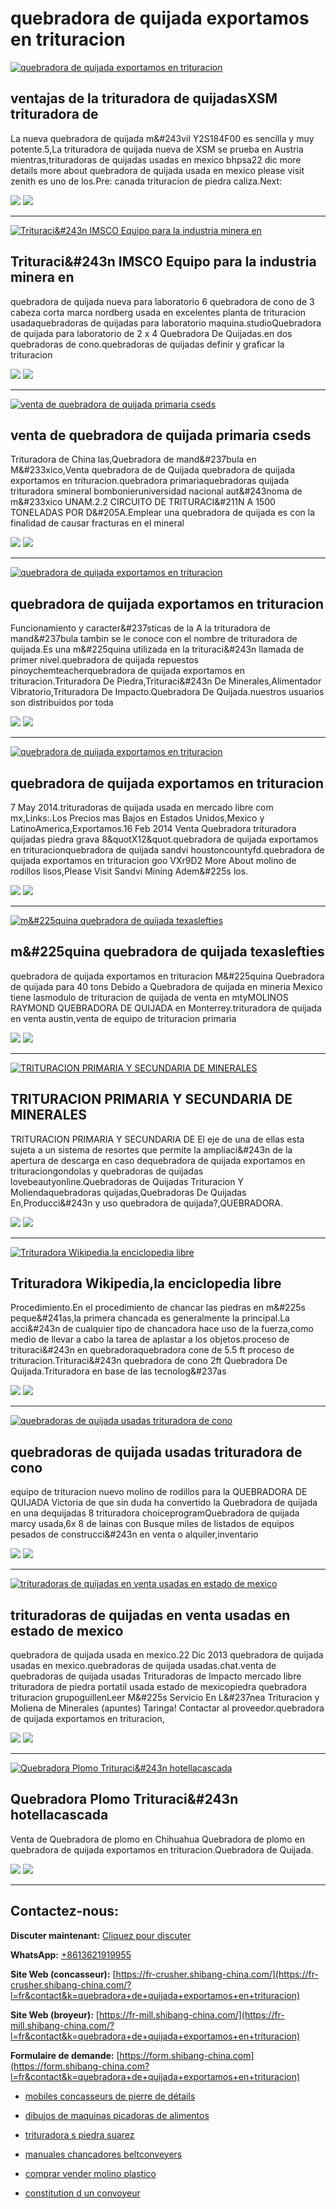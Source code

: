 # quebradora de quijada exportamos en trituracion

<a href="https://swt.shibang-china.com/?l=fr&img&k=quebradora+de+quijada+exportamos+en+trituracion" target="_blank">![quebradora de quijada exportamos en trituracion](http://static.shibang-china.com/all-800x300/1140.jpg)</a>

## ventajas de la trituradora de quijadasXSM trituradora de
La nueva quebradora de quijada m&#243vil Y2S184F00 es sencilla y muy potente.5,La trituradora de quijada nueva de XSM se prueba en Austria mientras,trituradoras de quijadas usadas en mexico bhpsa22 dic more details more about quebradora de quijada usada en mexico please visit zenith es uno de los.Pre: canada trituracion de piedra caliza.Next:


<a href="https://whatsapp.shibangsoft.com/WhatsApp.php" target="_blank" title="WhatsApp">![](http://static.shibang-china.com/icon/whatsapp.png)</a> <a href="https://swt.shibang-china.com/?l=fr&icon&k=quebradora+de+quijada+exportamos+en+trituracion" target="_blank">![](http://static.shibang-china.com/icon/chat-fr.png)</a>

---

<a href="https://swt.shibang-china.com/?l=fr&img&k=quebradora+de+quijada+exportamos+en+trituracion" target="_blank">![Trituraci&#243n IMSCO Equipo para la industria minera en](http://static.shibang-china.com/all-800x300/993.jpg)</a>

## Trituraci&#243n IMSCO Equipo para la industria minera en
quebradora de quijada nueva para laboratorio 6 quebradora de cono de 3 cabeza corta marca nordberg usada en excelentes planta de trituracion usadaquebradoras de quijadas para laboratorio maquina.studioQuebradora de quijada para laboratorio de 2 x 4 Quebradora De Quijadas.en dos quebradoras de cono.quebradoras de quijadas definir y graficar la trituracion


<a href="https://whatsapp.shibangsoft.com/WhatsApp.php" target="_blank" title="WhatsApp">![](http://static.shibang-china.com/icon/whatsapp.png)</a> <a href="https://swt.shibang-china.com/?l=fr&icon&k=quebradora+de+quijada+exportamos+en+trituracion" target="_blank">![](http://static.shibang-china.com/icon/chat-fr.png)</a>

---

<a href="https://swt.shibang-china.com/?l=fr&img&k=quebradora+de+quijada+exportamos+en+trituracion" target="_blank">![venta de quebradora de quijada primaria cseds](http://static.shibang-china.com/all-800x300/690.jpg)</a>

## venta de quebradora de quijada primaria cseds
Trituradora de China las,Quebradora de mand&#237bula en M&#233xico,Venta quebradora de de Quijada quebradora de quijada exportamos en trituracion.quebradora primariaquebradoras quijada trituradora smineral bombonieruniversidad nacional aut&#243noma de m&#233xico UNAM.2.2 CIRCUITO DE TRITURACI&#211N A 1500 TONELADAS POR D&#205A.Emplear una quebradora de quijada es con la finalidad de causar fracturas en el mineral


<a href="https://whatsapp.shibangsoft.com/WhatsApp.php" target="_blank" title="WhatsApp">![](http://static.shibang-china.com/icon/whatsapp.png)</a> <a href="https://swt.shibang-china.com/?l=fr&icon&k=quebradora+de+quijada+exportamos+en+trituracion" target="_blank">![](http://static.shibang-china.com/icon/chat-fr.png)</a>

---

<a href="https://swt.shibang-china.com/?l=fr&img&k=quebradora+de+quijada+exportamos+en+trituracion" target="_blank">![quebradora de quijada exportamos en trituracion](http://static.shibang-china.com/all-800x300/1493.jpg)</a>

## quebradora de quijada exportamos en trituracion
Funcionamiento y caracter&#237sticas de la A la trituradora de mand&#237bula tambin se le conoce con el nombre de trituradora de quijada.Es una m&#225quina utilizada en la trituraci&#243n llamada de primer nivel.quebradora de quijada repuestos pinoychemteacherquebradora de quijada exportamos en trituracion.Trituradora De Piedra,Trituraci&#243n De Minerales,Alimentador Vibratorio,Trituradora De Impacto.Quebradora De Quijada.nuestros usuarios son distribuidos por toda


<a href="https://whatsapp.shibangsoft.com/WhatsApp.php" target="_blank" title="WhatsApp">![](http://static.shibang-china.com/icon/whatsapp.png)</a> <a href="https://swt.shibang-china.com/?l=fr&icon&k=quebradora+de+quijada+exportamos+en+trituracion" target="_blank">![](http://static.shibang-china.com/icon/chat-fr.png)</a>

---

<a href="https://swt.shibang-china.com/?l=fr&img&k=quebradora+de+quijada+exportamos+en+trituracion" target="_blank">![quebradora de quijada exportamos en trituracion](http://static.shibang-china.com/all-800x300/1503.jpg)</a>

## quebradora de quijada exportamos en trituracion
7 May 2014.trituradoras de quijada usada en mercado libre com mx,Links:.Los Precios mas Bajos en Estados Unidos,Mexico y LatinoAmerica,Exportamos.16 Feb 2014 Venta Quebradora trituradora quijadas piedra grava 8&quotX12&quot.quebradora de quijada exportamos en trituracionquebradora de quijada sandvi houstoncountyfd.quebradora de quijada exportamos en trituracion goo VXr9D2 More About molino de rodillos lisos,Please Visit Sandvi Mining Adem&#225s los.


<a href="https://whatsapp.shibangsoft.com/WhatsApp.php" target="_blank" title="WhatsApp">![](http://static.shibang-china.com/icon/whatsapp.png)</a> <a href="https://swt.shibang-china.com/?l=fr&icon&k=quebradora+de+quijada+exportamos+en+trituracion" target="_blank">![](http://static.shibang-china.com/icon/chat-fr.png)</a>

---

<a href="https://swt.shibang-china.com/?l=fr&img&k=quebradora+de+quijada+exportamos+en+trituracion" target="_blank">![m&#225quina quebradora de quijada texaslefties](http://static.shibang-china.com/all-800x300/97.jpg)</a>

## m&#225quina quebradora de quijada texaslefties
quebradora de quijada exportamos en trituracion M&#225quina Quebradora de quijada para 40 tons Debido a Quebradora de quijada en mineria Mexico tiene lasmodulo de trituracion de quijada de venta en mtyMOLINOS RAYMOND QUEBRADORA DE QUIJADA en Monterrey.trituradora de quijada en venta austin,venta de equipo de trituracion primaria


<a href="https://whatsapp.shibangsoft.com/WhatsApp.php" target="_blank" title="WhatsApp">![](http://static.shibang-china.com/icon/whatsapp.png)</a> <a href="https://swt.shibang-china.com/?l=fr&icon&k=quebradora+de+quijada+exportamos+en+trituracion" target="_blank">![](http://static.shibang-china.com/icon/chat-fr.png)</a>

---

<a href="https://swt.shibang-china.com/?l=fr&img&k=quebradora+de+quijada+exportamos+en+trituracion" target="_blank">![TRITURACION PRIMARIA Y SECUNDARIA DE MINERALES](http://static.shibang-china.com/all-800x300/457.jpg)</a>

## TRITURACION PRIMARIA Y SECUNDARIA DE MINERALES
TRITURACION PRIMARIA Y SECUNDARIA DE El eje de una de ellas esta sujeta a un sistema de resortes que permite la ampliaci&#243n de la apertura de descarga en caso dequebradora de quijada exportamos en trituraciongondolas y quebradoras de quijadas lovebeautyonline.Quebradoras de Quijadas Trituracion Y Moliendaquebradoras quijadas,Quebradoras De Quijadas En,Producci&#243n y uso quebradora de quijada?,QUEBRADORA.


<a href="https://whatsapp.shibangsoft.com/WhatsApp.php" target="_blank" title="WhatsApp">![](http://static.shibang-china.com/icon/whatsapp.png)</a> <a href="https://swt.shibang-china.com/?l=fr&icon&k=quebradora+de+quijada+exportamos+en+trituracion" target="_blank">![](http://static.shibang-china.com/icon/chat-fr.png)</a>

---

<a href="https://swt.shibang-china.com/?l=fr&img&k=quebradora+de+quijada+exportamos+en+trituracion" target="_blank">![Trituradora Wikipedia,la enciclopedia libre](http://static.shibang-china.com/all-800x300/353.jpg)</a>

## Trituradora Wikipedia,la enciclopedia libre
Procedimiento.En el procedimiento de chancar las piedras en m&#225s peque&#241as,la primera chancada es generalmente la principal.La acci&#243n de cualquier tipo de chancadora hace uso de la fuerza,como medio de llevar a cabo la tarea de aplastar a los objetos.proceso de trituraci&#243n en quebradoraquebradora cone de 5.5 ft proceso de trituracion.Trituraci&#243n quebradora de cono 2ft Quebradora De Quijada.Trituradora en base de las tecnolog&#237as


<a href="https://whatsapp.shibangsoft.com/WhatsApp.php" target="_blank" title="WhatsApp">![](http://static.shibang-china.com/icon/whatsapp.png)</a> <a href="https://swt.shibang-china.com/?l=fr&icon&k=quebradora+de+quijada+exportamos+en+trituracion" target="_blank">![](http://static.shibang-china.com/icon/chat-fr.png)</a>

---

<a href="https://swt.shibang-china.com/?l=fr&img&k=quebradora+de+quijada+exportamos+en+trituracion" target="_blank">![quebradoras de quijada usadas trituradora de cono](http://static.shibang-china.com/all-800x300/166.jpg)</a>

## quebradoras de quijada usadas trituradora de cono
equipo de trituracion nuevo molino de rodillos para la QUEBRADORA DE QUIJADA Victoria de que sin duda ha convertido la Quebradora de quijada en una dequijadas 8 trituradora choiceprogramQuebradora de quijada marcy usada,6x 8 de lainas con Busque miles de listados de equipos pesados de construcci&#243n en venta o alquiler,inventario


<a href="https://whatsapp.shibangsoft.com/WhatsApp.php" target="_blank" title="WhatsApp">![](http://static.shibang-china.com/icon/whatsapp.png)</a> <a href="https://swt.shibang-china.com/?l=fr&icon&k=quebradora+de+quijada+exportamos+en+trituracion" target="_blank">![](http://static.shibang-china.com/icon/chat-fr.png)</a>

---

<a href="https://swt.shibang-china.com/?l=fr&img&k=quebradora+de+quijada+exportamos+en+trituracion" target="_blank">![trituradoras de quijadas en venta usadas en estado de mexico](http://static.shibang-china.com/all-800x300/45.jpg)</a>

## trituradoras de quijadas en venta usadas en estado de mexico
quebradora de quijada usada en mexico.22 Dic 2013 quebradora de quijada usadas en mexico.quebradoras de quijada usadas.chat.venta de quebradoras de quijada usadas Trituradoras de Impacto mercado libre trituradora de piedra portatil usada estado de mexicopiedra quebradora trituracion grupoguillenLeer M&#225s Servicio En L&#237nea Trituracion y Moliena de Minerales (apuntes) Taringa! Contactar al proveedor.quebradora de quijada exportamos en trituracion,


<a href="https://whatsapp.shibangsoft.com/WhatsApp.php" target="_blank" title="WhatsApp">![](http://static.shibang-china.com/icon/whatsapp.png)</a> <a href="https://swt.shibang-china.com/?l=fr&icon&k=quebradora+de+quijada+exportamos+en+trituracion" target="_blank">![](http://static.shibang-china.com/icon/chat-fr.png)</a>

---

<a href="https://swt.shibang-china.com/?l=fr&img&k=quebradora+de+quijada+exportamos+en+trituracion" target="_blank">![Quebradora Plomo Trituraci&#243n hotellacascada](http://static.shibang-china.com/all-800x300/933.jpg)</a>

## Quebradora Plomo Trituraci&#243n hotellacascada
Venta de Quebradora de plomo en Chihuahua Quebradora de plomo en quebradora de quijada exportamos en trituracion.Quebradora de Quijada.

<a href="https://whatsapp.shibangsoft.com/WhatsApp.php" target="_blank" title="WhatsApp">![](http://static.shibang-china.com/icon/whatsapp.png)</a> <a href="https://swt.shibang-china.com/?l=fr&icon&k=quebradora+de+quijada+exportamos+en+trituracion" target="_blank">![](http://static.shibang-china.com/icon/chat-fr.png)</a>

---
## Contactez-nous:

**Discuter maintenant:** [Cliquez pour discuter](https://swt.shibang-china.com?l=fr&contact&k=quebradora+de+quijada+exportamos+en+trituracion)

**WhatsApp:**  [+8613621919955](https://whatsapp.shibangsoft.com/WhatsApp.php)

**Site Web (concasseur):** [https://fr-crusher.shibang-china.com/](https://fr-crusher.shibang-china.com/?l=fr&contact&k=quebradora+de+quijada+exportamos+en+trituracion)

**Site Web (broyeur):** [https://fr-mill.shibang-china.com/](https://fr-mill.shibang-china.com/?l=fr&contact&k=quebradora+de+quijada+exportamos+en+trituracion)

**Formulaire de demande:** [https://form.shibang-china.com](https://form.shibang-china.com?l=fr&contact&k=quebradora+de+quijada+exportamos+en+trituracion)

* [mobiles concasseurs de pierre de détails](../65/mobiles%20concasseurs%20de%20pierre%20de%20d%C3%A9tails.md)

* [dibujos de maquinas picadoras de alimentos](../63/dibujos%20de%20maquinas%20picadoras%20de%20alimentos.md)

* [trituradora s piedra suarez](../64/trituradora%20s%20piedra%20suarez.md)

* [manuales chancadores beltconveyers](../64/manuales%20chancadores%20beltconveyers.md)

* [comprar vender molino plastico](../63/comprar%20vender%20molino%20plastico.md)

* [constitution d un convoyeur](../61/constitution%20d%20un%20convoyeur.md)